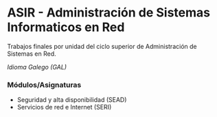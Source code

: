 # ASIR - Administración de Sistemas Informaticos en Red
Trabajos finales por unidad del ciclo superior de Administración de Sistemas en Red. 

*Idioma Galego (GAL)*

### Módulos/Asignaturas

- Seguridad y alta disponibilidad (SEAD)
- Servicios de red e Internet (SERI)
